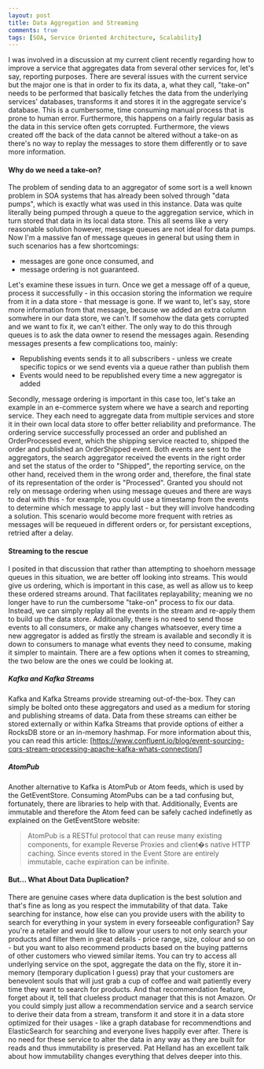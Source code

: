 ```yaml
---
layout: post
title: Data Aggregation and Streaming
comments: true
tags: [SOA, Service Oriented Architecture, Scalability]
---
```


I was involved in a discussion at my current client recently regarding how to improve a service that aggregates data from several other services for, let's say, reporting purposes. There are several issues with the current service but the major one is that in order to fix its data, a, what they call, "take-on" needs to be performed that basically fetches the data from the underlying services' databases, transforms it and stores it in the aggregate service's database. This is a cumbersome, time consuming manual process that is prone to human error. Furthermore, this happens on a fairly regular basis as the data in this service often gets corrupted. Furthermore, the views created off the back of the data cannot be altered without a take-on as there's no way to replay the messages to store them differently or to save more information.

#### Why do we need a take-on?
The problem of sending data to an aggregator of some sort is a well known problem in SOA systems that has already been solved through "data pumps", which is exactly what was used in this instance. Data was quite literally being pumped through a queue to the aggregation service, which in turn stored that data in its local data store. This all seems like a very reasonable solution however, message queues are not ideal for data pumps. Now I'm a massive fan of message queues in general but using them in such scenarios has a few shortcomings: 
  * messages are gone once consumed, and 
  * message ordering is not guaranteed.

Let's examine these issues in turn. Once we get a message off of a queue, process it successfully - in this occasion storing the information we require from it in a data store - that message is gone. If we want to, let's say, store more information from that message, because we added an extra column somwhere in our data store, we can't. If somehow the data gets corrupted and we want to fix it, we can't either. The only way to do this through queues is to ask the data owner to resend the messages again. Resending messages presents a few complications too, mainly:
  - Republishing events sends it to all subscribers - unless we create specific topics or we send events via a queue rather than publish them
 - Events would need to be republished every time a new aggregator is added

Secondly, message ordering is important in this case too, let's take an example in an e-commerce system where we have a search and reporting service. They each need to aggregate data from multiple services and store it in their own local data store to offer better reliability and preformance. The ordering service successfully processed an order and published an OrderProcessed event, which the shipping service reacted to, shipped the order and published an OrderShipped event. Both events are sent to the aggregators, the search aggregator received the events in the right order and set the status of the order to "Shipped", the reporting service, on the other hand, received them in the wrong order and, therefore, the final state of its representation of the order is "Processed". Granted you should not rely on message ordering when using message queues and there are ways to deal with this - for example, you could use a timestamp from the events to determine which message to apply last - but they will involve handcoding a solution. This scenario would become more frequent with retries as messages will be requeued in different orders or, for persistant exceptions, retried after a delay.

#### Streaming to the rescue
I posited in that discussion that rather than attempting to shoehorn message queues in this situation, we are better off looking into streams. This would give us ordering, which is important in this case, as well as allow us to keep these ordered streams around. That facilitates replayability; meaning we no longer have to run the cumbersome "take-on" process to fix our data. Instead, we can simply replay all the events in the stream and re-apply them to build up the data store. Additionally, there is no need to send those events to all consumers, or make any changes whatsoever, every time a new aggregator is added as firstly the stream is available and secondly it is down to consumers to manage what events they need to consume, making it simpler to maintain. There are a few options when it comes to streaming, the two below are the ones we could be looking at.

##### Kafka and Kafka Streams
Kafka and Kafka Streams provide streaming out-of-the-box. They can simply be bolted onto these aggregators and used as a medium for storing and publishing streams of data. Data from these streams can either be stored externally or within Kafka Streams that provide options of either a RocksDB store or an in-memory hashmap. For more information about this, you can read this article: [https://www.confluent.io/blog/event-sourcing-cqrs-stream-processing-apache-kafka-whats-connection/]

##### AtomPub
Another alternative to Kafka is AtomPub or Atom feeds, which is used by the GetEventStore. Consuming AtomPubs can be a tad confusing but, fortunately, there are libraries to help with that. Additionally, Events are immutable and therefore the Atom feed can be safely cached indefinetly as explained on the GetEventStore website:

> AtomPub is a RESTful protocol that can reuse many existing components, for example Reverse Proxies and client�s native HTTP caching. Since events stored in the Event Store are entirely immutable, cache expiration can be infinite.

#### But... What About Data Duplication?
There are genuine cases where data duplication is the best solution and that's fine as long as you respect the immutability of that data. Take searching for instance, how else can you provide users with the ability to search for everything in your system in every forseeable configuration? Say you're a retailer and would like to allow your users to not only search your products and filter them in great details - price range, size, colour and so on - but you want to also recommend products based on the buying patterns of other customers who viewed similar items. You can try to access all underlying service on the spot, aggregate the data on the fly, store it in-memory (temporary duplication I guess) pray that your customers are benevolent souls that will just grab a cup of coffee and wait patiently every time they want to search for products. And that recommendation feature, forget about it, tell that clueless product manager that this is not Amazon. Or you could simply just allow a recommendation service and a search service to derive their data from a stream, transform it and store it in a data store optimized for their usages - like a graph database for recommendtions and ElasticSearch for searching and everyone lives happily ever after. There is no need for these service to alter the data in any way as they are built for reads and thus immutability is preserved. Pat Helland has an excellent talk about how immutability changes everything that delves deeper into this. 
